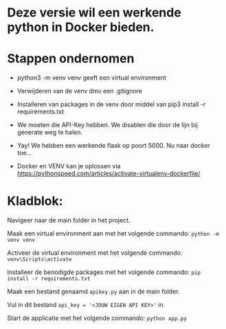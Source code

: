 # Deze versie wil een werkende python in Docker bieden.

# Stappen ondernomen

- python3 -m venv venv geeft een virtual environment

- Verwijderen van de venv dmv een .gitignore

- Installeren van packages in de venv door middel van pip3 install -r requirements.txt

- We moeten die API-Key hebben. We disablen die door de lijn bij generate weg te halen.

- Yay! We hebben een werkende flask op poort 5000. Nu naar docker toe...

- Docker en VENV kan je oplossen via https://pythonspeed.com/articles/activate-virtualenv-dockerfile/

# Kladblok:

Navigeer naar de main folder in het project. <br/>

Maak een virtual environment aan met het volgende commando: `python -m venv venv` <br/>

Activeer de virtual environment met het volgende commando: `venv\Scripts\activate` <br/>

Installeer de benodigde packages met het volgende commando: `pip install -r requirements.txt` <br/>

Maak een bestand genaamd `apikey.py` aan in de main folder. <br/>

Vul in dit bestand `api_key = '<JOUW EIGEN API KEY>'` in. <br/>

Start de applicatie met het volgende commando: `python app.py` <br/>
